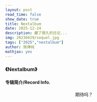 ```yaml
---
layout: post
read_time: false
show_date: true
title: Nextalbum
date: 2025-12-24
description: 藏了很久的日记...
img: 20230429/sequel.jpg
tags: ["2025","nextalbum"]
author: 简律纯
mathjax: yes
---
```

### 《Nextalbum》

#### 专辑简介/Record Info.

<p align="center"><a>期待吗？</a></p>
